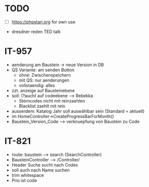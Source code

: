 # TODO
- [ ] https://phpstan.org for own use
- dresdner reden TED talk

# IT-957
- aenderung am Baustein -> neue Version in DB
- QS Variante: am senden Button
    - ohne: Zwischenspeichern
    - mit QS: nur aenderungen
    - vollstaendig: alles
- zzt. anzeige auf Bausteinebene
- soll: (?auch) auf codeebene --> Rebekka
    - Sterncodes nicht mit reinzaehlen
    - Blacklist zaehlt mit rein
- ausserdem: Katalog Jahr soll auswählbar sein (Standard = aktuell)
- im HomeController->CreateProgressBarForMonth()
- Baustein_Version_Code --> verknuepfung von Baustein zu Code

# IT-821
- route: baustein --> search (SearchController)
- BausteinController --> /Controller/
- Header Suche sucht nach Codes
- soll auch nach Name suchen
- trim whitespace
- Prio ist code